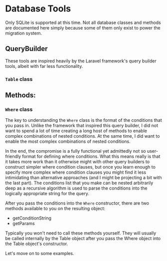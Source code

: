# Database Tools

Only SQLite is supported at this time. Not all database classes and methods are documented here simply because some of them only exist to power the migration system. 

## QueryBuilder

These tools are inspired heavily by the Laravel framework's query builder tools, albeit with far less functionality. 

### `Table` class 

Methods:
- 

### `Where` class

The key to understanding the `Where` class is the format of the conditions that you pass in. Unlike the framework that inspired this query builder, I did not want to spend a lot of time creating a long host of methods to enable complex combinations of nested conditions. At the same time, I did want to enable the most complex combinations of nested conditions. 

In the end, the compromise is a fully functional yet admittedly not so user-friendly format for defining where conditions. What this means really is that it takes more work than it otherwise might with other query builders to construct simpler where condition clauses, but once you learn enough to specify more complex where condition clauses you might find it less intimidating than alternative approaches (and I might be projecting a bit with the last part). The conditions list that you make can be nested arbitrarily deep as a recursive algorithm is used to parse the conditions into the logically appropriate string for the query.

After you pass the conditions into the `Where` constructor, there are two methods available to you on the resulting object:
- getConditionString
- getParams

Typically you won't need to call these methods yourself. They will usually be called internally by the Table object after you pass the Where object into the Table object's constructor. 

Let's move on to some examples.